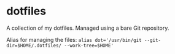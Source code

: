 # dotfiles

A collection of my dotfiles. Managed using a bare Git repository.

Alias for managing the files: `alias dot='/usr/bin/git --git-dir=$HOME/.dotfiles/ --work-tree=$HOME'`
